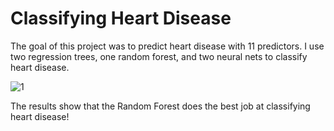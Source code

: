 # Classifying Heart Disease
The goal of this project was to predict heart disease with 11 predictors. I use two regression trees, one random forest, and two neural nets to classify heart disease.

![1](https://user-images.githubusercontent.com/86841639/144724475-fffd7788-c265-4377-b1eb-1374e02caf5b.JPG)

The results show that the Random Forest does the best job at classifying heart disease!

